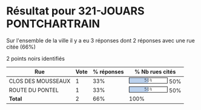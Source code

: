 # Résultat pour 321-JOUARS PONTCHARTRAIN

Sur l'ensemble de la ville il y a eu 3 réponses dont 2 réponses avec une rue citée (66%)

2 points noirs identifiés

| Rue | Vote | % réponses | % Nb rues cités|
|-----|------|------------|----------------|
| CLOS DES MOUSSEAUX | 1 | 33% | <img src="../../img/bar_50.gif" />&nbsp;50%|
| ROUTE DU PONTEL | 1 | 33% | <img src="../../img/bar_50.gif" />&nbsp;50%|
| **Total** | 2 | 66% | 100%|
